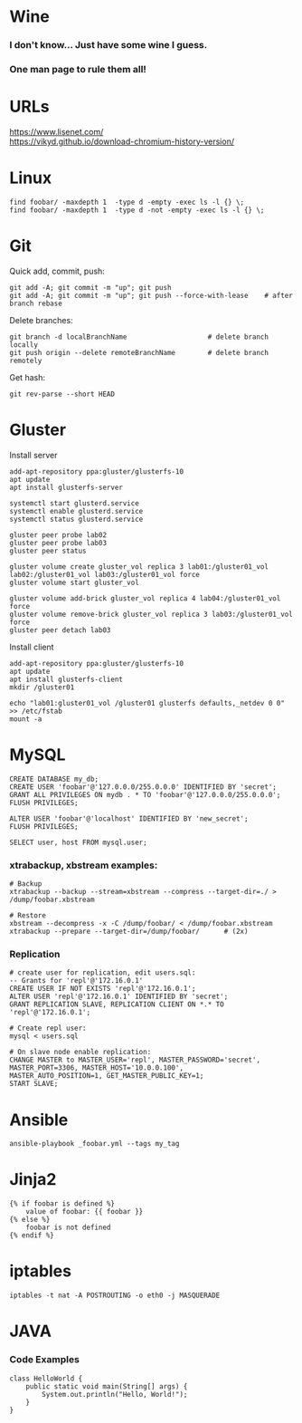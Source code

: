 # Wine
### I don't know... Just have some wine I guess.
### One man page to rule them all!

# URLs
https://www.lisenet.com/  
https://vikyd.github.io/download-chromium-history-version/  

# Linux
```
find foobar/ -maxdepth 1  -type d -empty -exec ls -l {} \;
find foobar/ -maxdepth 1  -type d -not -empty -exec ls -l {} \;
```

# Git
Quick add, commit, push:
```
git add -A; git commit -m "up"; git push
git add -A; git commit -m "up"; git push --force-with-lease    # after branch rebase
```

Delete branches:
```
git branch -d localBranchName                    # delete branch locally
git push origin --delete remoteBranchName        # delete branch remotely
```

Get hash:
```
git rev-parse --short HEAD
```

# Gluster
Install server
```
add-apt-repository ppa:gluster/glusterfs-10
apt update
apt install glusterfs-server

systemctl start glusterd.service
systemctl enable glusterd.service
systemctl status glusterd.service

gluster peer probe lab02
gluster peer probe lab03
gluster peer status

gluster volume create gluster_vol replica 3 lab01:/gluster01_vol lab02:/gluster01_vol lab03:/gluster01_vol force
gluster volume start gluster_vol

gluster volume add-brick gluster_vol replica 4 lab04:/gluster01_vol force
gluster volume remove-brick gluster_vol replica 3 lab03:/gluster01_vol force
gluster peer detach lab03
```
Install client
```
add-apt-repository ppa:gluster/glusterfs-10
apt update
apt install glusterfs-client
mkdir /gluster01

echo "lab01:gluster01_vol /gluster01 glusterfs defaults,_netdev 0 0" >> /etc/fstab
mount -a
```

# MySQL

```
CREATE DATABASE my_db;
CREATE USER 'foobar'@'127.0.0.0/255.0.0.0' IDENTIFIED BY 'secret';
GRANT ALL PRIVILEGES ON mydb . * TO 'foobar'@'127.0.0.0/255.0.0.0';
FLUSH PRIVILEGES;
```

```
ALTER USER 'foobar'@'localhost' IDENTIFIED BY 'new_secret';
FLUSH PRIVILEGES;
```

```
SELECT user, host FROM mysql.user;
```

### xtrabackup, xbstream examples:
```
# Backup
xtrabackup --backup --stream=xbstream --compress --target-dir=./ > /dump/foobar.xbstream

# Restore
xbstream --decompress -x -C /dump/foobar/ < /dump/foobar.xbstream
xtrabackup --prepare --target-dir=/dump/foobar/      # (2x)
```

### Replication
```
# create user for replication, edit users.sql:
-- Grants for 'repl'@'172.16.0.1'
CREATE USER IF NOT EXISTS 'repl'@'172.16.0.1';
ALTER USER 'repl'@'172.16.0.1' IDENTIFIED BY 'secret';
GRANT REPLICATION SLAVE, REPLICATION CLIENT ON *.* TO 'repl'@'172.16.0.1';

# Create repl user:
mysql < users.sql

# On slave node enable replication:
CHANGE MASTER to MASTER_USER='repl', MASTER_PASSWORD='secret', MASTER_PORT=3306, MASTER_HOST='10.0.0.100',
MASTER_AUTO_POSITION=1, GET_MASTER_PUBLIC_KEY=1;
START SLAVE;
```

# Ansible
```
ansible-playbook _foobar.yml --tags my_tag
```

# Jinja2
```
{% if foobar is defined %}
    value of foobar: {{ foobar }}
{% else %}
    foobar is not defined
{% endif %}
```

# iptables
```
iptables -t nat -A POSTROUTING -o eth0 -j MASQUERADE
```

# JAVA
### Code Examples
```
class HelloWorld {
    public static void main(String[] args) {
        System.out.println("Hello, World!"); 
    }
}
```
